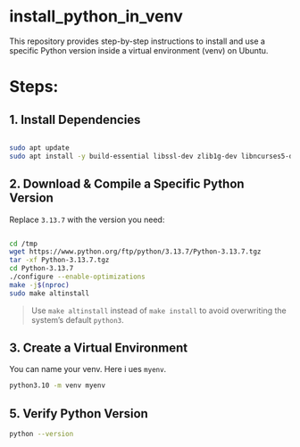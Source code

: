# install_python_in_venv
This repository provides step-by-step instructions to install and use a specific Python version inside a virtual environment (venv) on Ubuntu.

# Steps:
## 1. Install Dependencies
```bash

sudo apt update
sudo apt install -y build-essential libssl-dev zlib1g-dev libncurses5-dev libncursesw5-dev libreadline-dev libsqlite3-dev libgdbm-dev libdb5.3-dev libbz2-dev libexpat1-dev liblzma-dev tk-dev libffi-dev wget
```

## 2. Download & Compile a Specific Python Version
Replace `3.13.7` with the version you need:
```bash

cd /tmp
wget https://www.python.org/ftp/python/3.13.7/Python-3.13.7.tgz
tar -xf Python-3.13.7.tgz
cd Python-3.13.7
./configure --enable-optimizations
make -j$(nproc)
sudo make altinstall
```
> Use `make altinstall` instead of `make install` to avoid overwriting the system’s default `python3`.

## 3. Create a Virtual Environment
You can name your venv. Here i ues `myenv`.
```bash
python3.10 -m venv myenv
```

## 5. Verify Python Version
```bash
python --version
```
